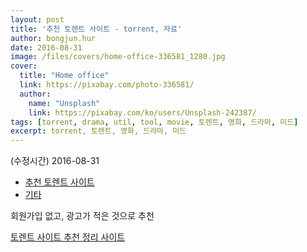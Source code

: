 ```yaml
---
layout: post
title: '추천 토렌트 사이트 - torrent, 자료'
author: bongjun.hur
date: 2016-08-31
image: /files/covers/home-office-336581_1280.jpg
cover:
  title: "Home office"
  link: https://pixabay.com/photo-336581/
  author:
    name: "Unsplash"
    link: https://pixabay.com/ko/users/Unsplash-242387/
tags: [torrent, drama, util, tool, movie, 토렌트, 영화, 드라마, 미드]
excerpt: torrent, 토렌트, 영화, 드라마, 미드
---
```


(수정시간) 2016-08-31

<!-- toc orderedList:0 -->

- [추천 토렌트 사이트](#추천-토렌트-사이트)
- [기타](#기타)

<!-- tocstop -->

회원가입 없고, 광고가 적은 것으로 추천

[토렌트 사이트 추천 정리 사이트](https://ts.devbj.com/371)
